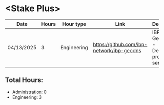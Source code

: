 # \<Stake Plus\>
| Date | Hours | Hour type | Link | Description | 
|---|---|---|---|---|
| 04/13/2025 |  3 | Engineering | https://github.com/ibp-network/ibp-geodns | IBP-GeoDNS v2 - Deploying production servers

## Total Hours:
- Administration: 0
- Engineering: 3

